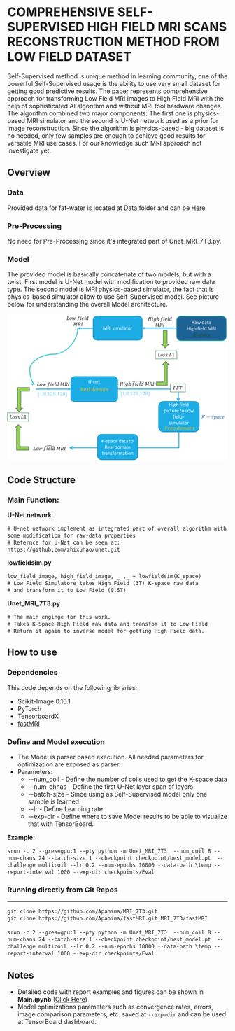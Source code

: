 # COMPREHENSIVE SELF-SUPERVISED HIGH FIELD MRI SCANS RECONSTRUCTION METHOD FROM LOW FIELD DATASET

Self-Supervised method is unique method in learning community, one of the powerful Self-Supervised usage is the ability to use very small 
dataset for getting good predictive results. The paper represents comprehensive approach for transforming Low Field MRI images 
to High Field MRI with the help of sophisticated AI algorithm and without MRI tool hardware changes. The algorithm combined two 
major components: The first one is physics-based MRI simulator and the second is U-Net network used as a prior for image reconstruction. 
Since the algorithm is physics-based - big dataset is no needed, only few samples are enough to achieve good results for versatile MRI use cases. 
For our knowledge such MRI approach not investigate yet.  

## Overview

### Data

Provided data for fat-water is located at Data folder and can be [Here](https://www.ismrm.org/workshops/FatWater12/data.htm)

### Pre-Processing 

No need for Pre-Processing since it's integrated part of Unet_MRI_7T3.py.

### Model

The provided model is basically concatenate of two models, but with a twist. First model is U-Net model with modification to provided raw data type. 
The second model is MRI physics-based simulator, the fact that is physics-based simulator allow to use Self-Supervised model.
See picture below for understanding the overall Model architecture.

![ModelHighLevelArchitecture.png](Img/ModelHighLevelArchitecture.png)


## Code Structure

### Main Function:

**U-Net network**

    # U-net network implement as integrated part of overall algorithm with some modification for raw-data properties
    # Refernce for U-Net can be seen at: https://github.com/zhixuhao/unet.git
    
**lowfieldsim.py**

    low_field_image, high_field_image, _ ,_ = lowfieldsim(K_space)
    # Low Field Simulatore takes High Field (3T) K-space raw data 
    # and transform it to Low Field (0.5T)

**Unet_MRI_7T3.py**

    # The main enginge for this work.
    # Takes K-Space High Field raw data and transfom it to Low Field 
    # Return it again to inverse model for getting High Field data.
    

## How to use

### Dependencies
This code depends on the following libraries:
* Scikit-Image 0.16.1
* PyTorch
* TensorboardX
* [fastMRI](https://github.com/Apahima/fastMRI.git) 

### Define and Model execution

* The Model is parser based execution. All needed parameters for optimization are exposed as parser.
* Parameters:
    * --num_coil - Define the number of coils used to get the K-space data
    * --num-chnas - Define the first U-Net layer span of layers.
    * --batch-size - Since using as Self-Supervised model only one sample is learned.
    * --lr - Define Learning rate
    * --exp-dir - Define where to save Model results to be able to visualize that with TensorBoard.


**Example:**

    srun -c 2 --gres=gpu:1 --pty python -m Unet_MRI_7T3  --num_coil 8 --num-chans 24 --batch-size 1 --checkpoint checkpoint/best_model.pt  --challenge multicoil --lr 0.2 --num-epochs 10000 --data-path \temp --report-interval 1000 --exp-dir checkpoints/Eval  

### Running directly from Git Repos

** **
    git clone https://github.com/Apahima/MRI_7T3.git
    git clone https://github.com/Apahima/fastMRI.git MRI_7T3/fastMRI
    
    srun -c 2 --gres=gpu:1 --pty python -m Unet_MRI_7T3  --num_coil 8 --num-chans 24 --batch-size 1 --checkpoint checkpoint/best_model.pt  --challenge multicoil --lr 0.2 --num-epochs 10000 --data-path \temp --report-interval 1000 --exp-dir checkpoints/Eval  

    
## Notes

* Detailed code with report examples and figures can be shown in **Main.ipynb** ([Click Here](Main.ipynb))
* Model optimizations parameters such as convergence rates, errors, image comparison parameters, etc.
  saved at ```--exp-dir``` and can be used at TensorBoard dashboard.